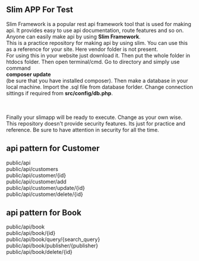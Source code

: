 ## Slim APP For Test

Slim Framework is a popular rest api framework tool that is used for making api. It provides easy to use api documentation, route features and so on. Anyone can easily make api by using <strong>Slim Framework</strong>. 
<br>
This is a practice repository for making api by using slim. You can use this as a reference for your site. Here vendor folder is not present. 
<br>
For using this in your website just download it. Then put the whole folder in htdocs folder. Then open terminal/cmd. Go to directory and simply use command <br>
<strong>composer update</strong><br> (be sure that you have installed composer). Then make a database in your local machine. Import the .sql file from database forlder. Change connection sittings if required from <strong>src/config/db.php</strong>.

<br><br>
Finally your slimapp will be ready to execute. Change as your own wise. This repository doesn't provide security features. Its just for practice and reference. Be sure to have attention in security for all the time. 


## api pattern for Customer
public/api <br>
public/api/customers <br>
public/api/customer/{id} <br>
public/api/customer/add <br>
public/api/customer/update/{id} <br>
public/api/customer/delete/{id}<br>


## api pattern for Book
public/api/book <br>
public/api/book/{id} <br>
public/api/book/query/{search_query} <br>
public/api/book/publisher/{publisher} <br>
public/api/book/delete/{id}


